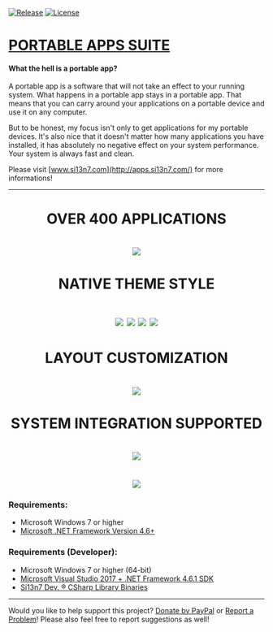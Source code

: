 [![Release](https://img.shields.io/badge/Release-v17.5.26-brightgreen.svg?style=plastic)](https://github.com/Si13n7/PortableAppsSuite/releases) [![License](https://img.shields.io/badge/License-GNU%20GPL%20v3.0-blue.svg?style=plastic)](https://github.com/Si13n7/PortableAppsSuite/blob/master/LICENSE.txt)

# [PORTABLE APPS SUITE](http://apps.si13n7.com/)

#### What the hell is a portable app?

A portable app is a software that will not take an effect to your running system. What happens in a portable app stays in a portable app. That means that you can carry around your applications on a portable device and use it on any computer.

But to be honest, my focus isn't only to get applications for my portable devices. It's also nice that it doesn't matter how many applications you have installed, it has absolutely no negative effect on your system performance. Your system is always fast and clean.

Please visit [www.si13n7.com](http://apps.si13n7.com/) for more informations!
***
<h1 align="center">OVER 400 APPLICATIONS</h1>
<h1 align="center"><img src="https://raw.githubusercontent.com/Si13n7/PortableAppsSuite/master/.images/PREVIEW00.png"></h1>

<h1 align="center">NATIVE THEME STYLE</h1>
<h1 align="center"><img  src="https://raw.githubusercontent.com/Si13n7/PortableAppsSuite/master/.images/PREVIEW01.png"> <img src="https://raw.githubusercontent.com/Si13n7/PortableAppsSuite/master/.images/PREVIEW03.png">
<img src="https://raw.githubusercontent.com/Si13n7/PortableAppsSuite/master/.images/PREVIEW04.png"> <img src="https://raw.githubusercontent.com/Si13n7/PortableAppsSuite/master/.images/PREVIEW02.png"></h1>

<h1 align="center">LAYOUT CUSTOMIZATION</h1>
<h1 align="center"><img src="https://raw.githubusercontent.com/Si13n7/PortableAppsSuite/master/.images/PREVIEW05.png"></h1>

<h1 align="center">SYSTEM INTEGRATION SUPPORTED</h1>
<h1 align="center"><img src="https://raw.githubusercontent.com/Si13n7/PortableAppsSuite/master/.images/PREVIEW06.png"></h1>
<h1 align="center"><img src="https://raw.githubusercontent.com/Si13n7/PortableAppsSuite/master/.images/PREVIEW07.png"></h1>

### Requirements:
- Microsoft Windows 7 or higher
- [Microsoft .NET Framework Version 4.6+](https://www.microsoft.com/download/details.aspx?id=48130)

### Requirements (Developer):
- Microsoft Windows 7 or higher (64-bit)
- [Microsoft Visual Studio 2017 + .NET Framework 4.6.1 SDK](https://www.visualstudio.com/downloads/)
- [Si13n7 Dev. ® CSharp Library Binaries](https://github.com/Si13n7/SilDev.CSharpLib/)

***

Would you like to help support this project? [Donate by PayPal](http://paypal.si13n7.com/) or [Report a Problem](https://support.si13n7.com/)! Please also feel free to report suggestions as well!
